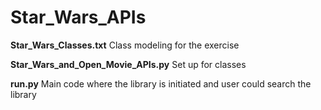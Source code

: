 # Star_Wars_APIs

**Star_Wars_Classes.txt** Class modeling for the exercise

**Star_Wars_and_Open_Movie_APIs.py** Set up for classes

**run.py** Main code where the library is initiated and user could search the library
